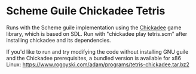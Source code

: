 # Scheme Guile Chickadee Tetris

Runs with the Scheme guile implementation using the
[Chickadee](https://dthompson.us/projects/chickadee.html) game library,
which is based on SDL. Run with "chickadee play tetris.scm" after installing
chickadee and its dependencies.

If you'd like to run and try modifying the code without installing GNU guile
and the Chickadee prerequisites, a bundled version is available for x86 Linux:
https://www.rogoyski.com/adam/programs/tetris-chickadee.tar.bz2
